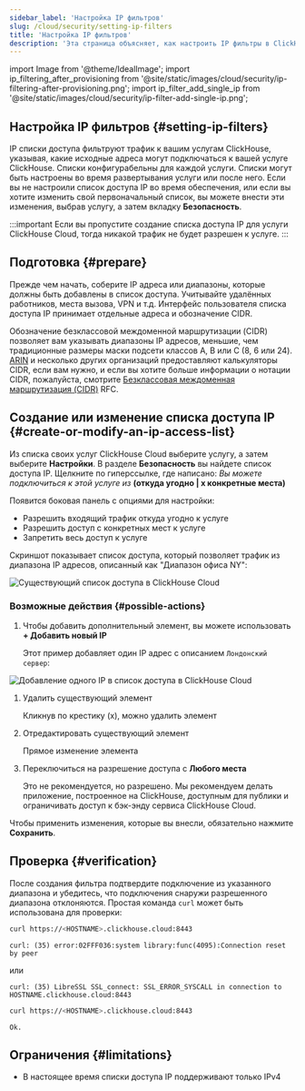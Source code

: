```yaml
---
sidebar_label: 'Настройка IP фильтров'
slug: /cloud/security/setting-ip-filters
title: 'Настройка IP фильтров'
description: 'Эта страница объясняет, как настроить IP фильтры в ClickHouse Cloud для контроля доступа к услугам ClickHouse.'
---
```


import Image from '@theme/IdealImage';
import ip_filtering_after_provisioning from '@site/static/images/cloud/security/ip-filtering-after-provisioning.png';
import ip_filter_add_single_ip from '@site/static/images/cloud/security/ip-filter-add-single-ip.png';

## Настройка IP фильтров {#setting-ip-filters}

IP списки доступа фильтруют трафик к вашим услугам ClickHouse, указывая, какие исходные адреса могут подключаться к вашей услуге ClickHouse. Списки конфигурабельны для каждой услуги. Списки могут быть настроены во время развертывания услуги или после него. Если вы не настроили список доступа IP во время обеспечения, или если вы хотите изменить свой первоначальный список, вы можете внести эти изменения, выбрав услугу, а затем вкладку **Безопасность**.

:::important
Если вы пропустите создание списка доступа IP для услуги ClickHouse Cloud, тогда никакой трафик не будет разрешен к услуге.
:::

## Подготовка {#prepare}
Прежде чем начать, соберите IP адреса или диапазоны, которые должны быть добавлены в список доступа. Учитывайте удалённых работников, места вызова, VPN и т.д. Интерфейс пользователя списка доступа IP принимает отдельные адреса и обозначение CIDR.

Обозначение безклассовой междоменной маршрутизации (CIDR) позволяет вам указывать диапазоны IP адресов, меньшие, чем традиционные размеры маски подсети классов A, B или C (8, 6 или 24). [ARIN](https://account.arin.net/public/cidrCalculator) и несколько других организаций предоставляют калькуляторы CIDR, если вам нужно, и если вы хотите больше информации о нотации CIDR, пожалуйста, смотрите [Безклассовая междоменная маршрутизация (CIDR)](https://www.rfc-editor.org/rfc/rfc4632.html) RFC.

## Создание или изменение списка доступа IP {#create-or-modify-an-ip-access-list}

Из списка своих услуг ClickHouse Cloud выберите услугу, а затем выберите **Настройки**. В разделе **Безопасность** вы найдете список доступа IP. Щелкните по гиперссылке, где написано: *Вы можете подключиться к этой услуге из* **(откуда угодно | x конкретные места)**

Появится боковая панель с опциями для настройки:

- Разрешить входящий трафик откуда угодно к услуге
- Разрешить доступ с конкретных мест к услуге
- Запретить весь доступ к услуге

Скриншот показывает список доступа, который позволяет трафик из диапазона IP адресов, описанный как "Диапазон офиса NY":

<Image img={ip_filtering_after_provisioning} size="md" alt="Существующий список доступа в ClickHouse Cloud" border/>

### Возможные действия {#possible-actions}

1. Чтобы добавить дополнительный элемент, вы можете использовать **+ Добавить новый IP**

   Этот пример добавляет один IP адрес с описанием `Лондонский сервер`:

<Image img={ip_filter_add_single_ip} size="md" alt="Добавление одного IP в список доступа в ClickHouse Cloud" border/>

1. Удалить существующий элемент

   Кликнув по крестику (x), можно удалить элемент

1. Отредактировать существующий элемент

   Прямое изменение элемента

1. Переключиться на разрешение доступа с **Любого места**

   Это не рекомендуется, но разрешено. Мы рекомендуем делать приложение, построенное на ClickHouse, доступным для публики и ограничивать доступ к бэк-энду сервиса ClickHouse Cloud.

Чтобы применить изменения, которые вы внесли, обязательно нажмите **Сохранить**.

## Проверка {#verification}

После создания фильтра подтвердите подключение из указанного диапазона и убедитесь, что подключения снаружи разрешенного диапазона отклоняются. Простая команда `curl` может быть использована для проверки:
```bash title="Попытка отклонена снаружи разрешенного списка"
curl https://<HOSTNAME>.clickhouse.cloud:8443
```
```response
curl: (35) error:02FFF036:system library:func(4095):Connection reset by peer
```
или
```response
curl: (35) LibreSSL SSL_connect: SSL_ERROR_SYSCALL in connection to HOSTNAME.clickhouse.cloud:8443
```

```bash title="Попытка разрешена изнутри разрешенного списка"
curl https://<HOSTNAME>.clickhouse.cloud:8443
```
```response
Ok.
```

## Ограничения {#limitations}

- В настоящее время списки доступа IP поддерживают только IPv4
